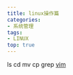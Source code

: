 ```yaml
---
title: linux操作篇
categories: 
- 系统管理
tags:
- LINUX
top: true
---
```

ls
cd
mv
cp
grep
[vim](https://ddf118.github.io/2018/12/24/vim编辑器之神/)